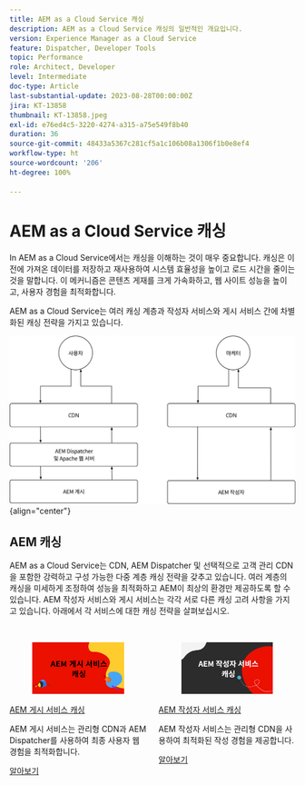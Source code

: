 ```yaml
---
title: AEM as a Cloud Service 캐싱
description: AEM as a Cloud Service 캐싱의 일반적인 개요입니다.
version: Experience Manager as a Cloud Service
feature: Dispatcher, Developer Tools
topic: Performance
role: Architect, Developer
level: Intermediate
doc-type: Article
last-substantial-update: 2023-08-28T00:00:00Z
jira: KT-13858
thumbnail: KT-13858.jpeg
exl-id: e76ed4c5-3220-4274-a315-a75e549f8b40
duration: 36
source-git-commit: 48433a5367c281cf5a1c106b08a1306f1b0e8ef4
workflow-type: ht
source-wordcount: '206'
ht-degree: 100%

---
```


# AEM as a Cloud Service 캐싱

In AEM as a Cloud Service에서는 캐싱을 이해하는 것이 매우 중요합니다. 캐싱은 이전에 가져온 데이터를 저장하고 재사용하여 시스템 효율성을 높이고 로드 시간을 줄이는 것을 말합니다. 이 메커니즘은 콘텐츠 게재를 크게 가속화하고, 웹 사이트 성능을 높이고, 사용자 경험을 최적화합니다.

AEM as a Cloud Service는 여러 캐싱 계층과 작성자 서비스와 게시 서비스 간에 차별화된 캐싱 전략을 가지고 있습니다.

![AEM as a Cloud Service 캐싱 개요](./assets/overview/all.png){align="center"}

## AEM 캐싱

AEM as a Cloud Service는 CDN, AEM Dispatcher 및 선택적으로 고객 관리 CDN을 포함한 강력하고 구성 가능한 다중 계층 캐싱 전략을 갖추고 있습니다. 여러 계층의 캐싱을 미세하게 조정하여 성능을 최적화하고 AEM이 최상의 환경만 제공하도록 할 수 있습니다. AEM 작성자 서비스와 게시 서비스는 각각 서로 다른 캐싱 고려 사항을 가지고 있습니다. 아래에서 각 서비스에 대한 캐싱 전략을 살펴보십시오.


<div class="columns is-multiline" style="margin-top: 2rem">
    <div class="column is-half-tablet is-half-desktop is-half-widescreen" aria-label="AEM Publish service caching">
    <div class="card is-padded-small is-padded-big-mobile" style="height: 100%">
        <div class="card-image">
          <figure class="image is-16by9">
            <a href="./publish.md" title="AEM 게시 서비스" tabindex="-1">
              <img class="is-bordered-r-small" src="./assets/overview/publish-card.png" alt="AEM 게시 서비스 캐싱">
            </a>
          </figure>
        </div>
        <div class="card-content is-padded-small">
          <div class="content">
            <p class="headline is-size-6 has-text-weight-bold"><a href="./publish.md" title="AEM 게시 서비스 캐싱">AEM 게시 서비스 캐싱</a></p>
            <p class="is-size-6">AEM 게시 서비스는 관리형 CDN과 AEM Dispatcher를 사용하여 최종 사용자 웹 경험을 최적화합니다.</p>
            <a href="./publish.md" class="spectrum-Button spectrum-Button--outline spectrum-Button--primary spectrum-Button--sizeM">
              <span class="spectrum-Button-label has-no-wrap has-text-weight-bold">알아보기</span>
            </a>
          </div>
        </div>
      </div>
    </div>
    <div class="column is-half-tablet is-half-desktop is-half-widescreen" aria-label="AEM Author service caching">
        <div class="card is-padded-small is-padded-big-mobile" style="height: 100%">
            <div class="card-image">
            <figure class="image is-16by9">
                <a href="./author.md" title="AEM 작성자 서비스 캐싱" tabindex="-1">
                <img class="is-bordered-r-small" src="./assets/overview/author-card.png" alt="AEM 작성자 서비스 캐싱">
                </a>
            </figure>
            </div>
            <div class="card-content is-padded-small">
            <div class="content">
                <p class="headline is-size-6 has-text-weight-bold"><a href="./author.md" title="AEM 작성자 서비스 캐싱">AEM 작성자 서비스 캐싱</a></p>
                <p class="is-size-6">AEM 작성자 서비스는 관리형 CDN을 사용하여 최적화된 작성 경험을 제공합니다.</p>
                <a href="./author.md" class="spectrum-Button spectrum-Button--outline spectrum-Button--primary spectrum-Button--sizeM">
                <span class="spectrum-Button-label has-no-wrap has-text-weight-bold">알아보기</span>
                </a>
            </div>
            </div>
        </div>
    </div>
</div>
